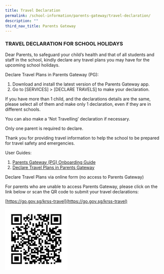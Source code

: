 ```yaml
---
title: Travel Declaration
permalink: /school-information/parents-gateway/travel-declaration/
description: ""
third_nav_title: Parents Gateway
---
```

### TRAVEL DECLARATION FOR SCHOOL HOLIDAYS

Dear Parents, to safeguard your child’s health and that of all students and staff in the school, kindly declare any travel plans you may have for the upcoming school holidays.

Declare Travel Plans in Parents Gateway (PG):

1.  Download and install the latest version of the Parents Gateway app.
2.  Go to \[SERVICES\] > \[DECLARE TRAVELS\] to make your declaration.

If you have more than 1 child, and the declarations details are the same, please select all of them and make only 1 declaration, even if they are in different schools.

You can also make a 'Not Travelling' declaration if necessary.

Only one parent is required to declare.

Thank you for providing travel information to help the school to be prepared for travel safety and emergencies.

User Guides:

1.  [Parents Gateway (PG) Onboarding Guide](/files/01-Parents-Gateway-PG-Onboarding-Guide.pdf)
2.  [Declare Travel Plans in Parents Gateway](/files/02-Declare-Travel-Plans-in-Parents-Gateway.pdf)

Declare Travel Plans via online form (no access to Parents Gateway)

For parents who are unable to access Parents Gateway, please click on the link below or scan the QR code to submit your travel declarations:

[https://go.gov.sg/krss-travel](https://go.gov.sg/krss-travel)

<style>  
img {  
  display: block;  
  margin-left: auto;  
  margin-right: auto;  
}  
</style>  
<body><img src="/images/Travel-Declarations-Online-Form.jpg" alt="Travel Declarations Online Form" style="width:40%;">  
  
</body>